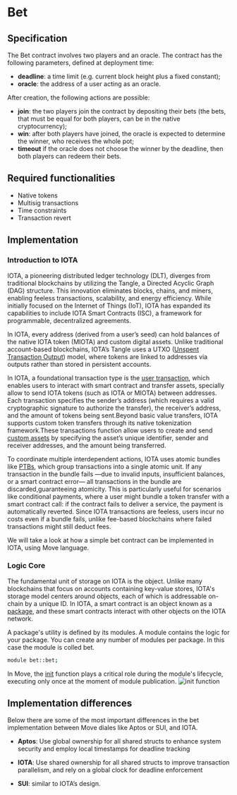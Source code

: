 # Bet

## Specification

The Bet contract involves two players and an oracle. The contract has the following parameters, defined at deployment time:
- **deadline**: a time limit (e.g. current block height plus a fixed constant); 
- **oracle**: the address of a user acting as an oracle.

After creation, the following actions are possible: 
- **join**: the two players join the contract by depositing their bets (the bets, that must be equal for both players, can be in the native cryptocurrency);
- **win**: after both players have joined, the oracle is expected to determine the winner, who receives the whole pot;
- **timeout** if the oracle does not choose the winner by the deadline, then both players can redeem their bets.

## Required functionalities

- Native tokens
- Multisig transactions
- Time constraints
- Transaction revert


## Implementation

### Introduction to IOTA

IOTA, a pioneering distributed ledger technology (DLT), diverges from traditional blockchains by utilizing the Tangle, a Directed Acyclic Graph (DAG) structure. This innovation eliminates blocks, chains, and miners, enabling feeless transactions, scalability, and energy efficiency. While initially focused on the Internet of Things (IoT), IOTA has expanded its capabilities to include IOTA Smart Contracts (ISC), a framework for programmable, decentralized agreements.

In IOTA, every address (derived from a user’s seed) can hold balances of the native IOTA token (MIOTA) and custom digital assets. Unlike traditional account-based blockchains, IOTA’s Tangle uses a UTXO ([Unspent Transaction Output](https://github.com/iotaledger/tips/blob/main/tips/TIP-0020/tip-0020.md#utxo)) model, where tokens are linked to addresses via outputs rather than stored in persistent accounts.

In IOTA, a foundational transaction type is the [user transaction](https://docs.iota.org/developer/iota-101/transactions/), which enables users to interact with smart contract and transfer assets, specially allow to send IOTA tokens (such as IOTA or MIOTA) between addresses. Each transaction specifies the sender’s address (which requires a valid cryptographic signature to authorize the transfer), the receiver’s address, and the amount of tokens being sent.Beyond basic value transfers, IOTA supports custom token transfers through its native tokenization framework.These transactions function allow users to create and send [custom assets](vhttps://docs.iota.org/developer/iota-101/create-coin/) by specifying the asset’s unique identifier, sender and receiver addresses, and the amount being transferred.

To coordinate multiple interdependent actions, IOTA uses atomic bundles like [PTBs](https://docs.iota.org/developer/iota-101/transactions/ptb/programmable-transaction-blocks), which group transactions into a single atomic unit. If any transaction in the bundle fails —due to invalid inputs, insufficient balances, or a smart contract error— all transactions in the bundle are discarded,guaranteeing atomicity. This is particularly useful for scenarios like conditional payments, where a user might bundle a token transfer with a smart contract call: if the contract fails to deliver a service, the payment is automatically reverted. Since IOTA transactions are feeless, users incur no costs even if a bundle fails, unlike fee-based blockchains where failed transactions might still deduct fees.

We will take a look at how a simple bet contract can be implemented in IOTA, using Move language.

### Logic Core

The fundamental unit of storage on IOTA is the object. Unlike many blockchains that focus on accounts containing key-value stores, IOTA's storage model centers around objects, each of which is addressable on-chain by a unique ID. In IOTA, a smart contract is an object known as a [package](https://docs.iota.org/references/framework/iota-framework/package), and these smart contracts interact with other objects on the IOTA network.

A package's utility is defined by its modules. A module contains the logic for your package. You can create any number of modules per package. In this case the module is colled bet.

```bash
module bet::bet;
```

In Move, the [init](https://docs.iota.org/developer/iota-101/move-overview/init) function plays a critical role during the module's lifecycle, executing only once at the moment of module publication.
![init function]()


## Implementation differences

Below there are some of the most important differences in the bet implementation between Move diales like Aptos or SUI, and IOTA.

- **Aptos**: Use global ownership for all shared structs to enhance system security and employ local timestamps for deadline tracking

- **IOTA**: Use shared ownership for all shared structs to improve transaction parallelism, and rely on a global clock for deadline enforcement

- **SUI**: similar to IOTA’s design.

